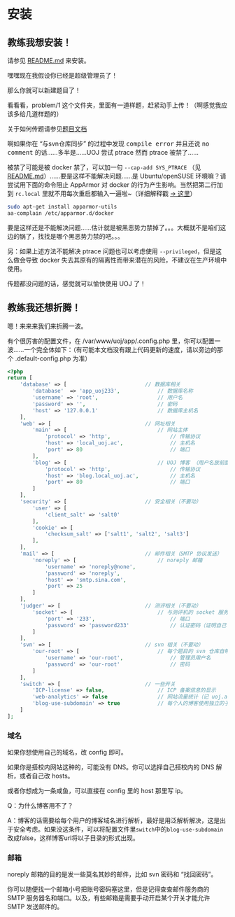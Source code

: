 # 安装

## 教练我想安装！

请参见 [README.md](https://github.com/vfleaking/uoj/blob/master/README.md) 来安装。

嘿嘿现在我假设你已经是超级管理员了！

那么你就可以新建题目了！

看看看，problem/1 这个文件夹，里面有一道样题，赶紧动手上传！（啊感觉我应该多给几道样题的）

关于如何传题请参见[题目文档](problem/)

啊如果你在 “与svn仓库同步” 的过程中发现 <samp>compile error</samp> 并且还说 <samp>no comment</samp> 的话……多半是……UOJ 尝试 ptrace 然而 ptrace 被禁了……

被禁了可能是被 docker 禁了，可以加一句 `--cap-add SYS_PTRACE` （见 [README.md](https://github.com/vfleaking/uoj/blob/master/README.md)）……要是这样不能解决问题……是 Ubuntu/openSUSE 环境嘛？请尝试用下面的命令阻止 AppArmor 对 docker 的行为产生影响。当然把第二行加到 `rc.local` 里就不用每次重启都输入一遍啦~（详细解释戳 [→ 这里](https://github.com/docker/docker/issues/7276)）

```sh
sudo apt-get install apparmor-utils
aa-complain /etc/apparmor.d/docker
```

要是这样还是不能解决问题……估计就是被黑恶势力禁掉了。。。大概就不是咱们这边的锅了，找找是哪个黑恶势力禁的吧。。。

另：如果上述方法不能解决 ptrace 问题也可以考虑使用 `--privileged`，但是这么做会导致 docker 失去其原有的隔离性而带来潜在的风险，不建议在生产环境中使用。

传题都没问题的话，感觉就可以愉快使用 UOJ 了！

## 教练我还想折腾！

嗯！来来来我们来折腾一波。

有个很厉害的配置文件，在 /var/www/uoj/app/.config.php 里，你可以配置一波……一个完全体如下：（有可能本文档没有跟上代码更新的速度，请以旁边的那个 .default-config.php 为准）

```php
<?php
return [
	'database' => [                         // 数据库相关
		'database'  => 'app_uoj233',            // 数据库名称
		'username' => 'root',                   // 用户名
		'password' => '',                       // 密码
		'host' => '127.0.0.1'                   // 数据库主机名
	],
	'web' => [                              // 网址相关
		'main' => [                             // 网站主体
			'protocol' => 'http',                   // 传输协议
			'host' => 'local_uoj.ac',               // 主机名
			'port' => 80                            // 端口
		],
		'blog' => [                             // UOJ 博客 （用户名放前面之后成为完整的域名）
			'protocol' => 'http',                   // 传输协议
			'host' => 'blog.local_uoj.ac',          // 主机名
			'port' => 80                            // 端口
		]
	],
	'security' => [                         // 安全相关（不要动）
		'user' => [
			'client_salt' => 'salt0'
		],
		'cookie' => [
			'checksum_salt' => ['salt1', 'salt2', 'salt3']
		],
	],
	'mail' => [                             // 邮件相关（SMTP 协议发送）
		'noreply' => [                          // noreply 邮箱
			'username' => 'noreply@none',
			'password' => 'noreply',
			'host' => 'smtp.sina.com',
			'port' => 25
		]
	],
	'judger' => [                           // 测评相关（不要动）
		'socket' => [                           // 与测评机的 socket 服务器通讯的设置
			'port' => '233',                        // 端口
			'password' => 'password233'             // 认证密码（证明自己 UOJ 服务器）
		]
	],
	'svn' => [                              // svn 相关（不要动）
		'our-root' => [                         // 每个题目的 svn 仓库自带的仓库管理员
			'username' => 'our-root',               // 管理员用户名
			'password' => 'our-root'                // 密码
		]
	],
	'switch' => [                           // 一些开关
		'ICP-license' => false,                 // ICP 备案信息的显示
		'web-analytics' => false                // 网站流量统计（记 uoj.ac 名下……想统计自己的得改代码）
		'blog-use-subdomain' => true			// 每个人的博客使用独立的子域名
	]
];
```

### 域名
如果你想使用自己的域名，改 config 即可。

如果你是搭校内网站这种的，可能没有 DNS。你可以选择自己搭校内的 DNS 解析，或者自己改 hosts。

或者你想成为一条咸鱼，可以直接在 config 里的 host 那里写 ip。

Q：为什么博客用不了？

A：博客的话需要给每个用户的博客域名进行解析，最好是用泛解析解决，这是出于安全考虑。如果没这条件，可以将配置文件里`switch`中的`blog-use-subdomain`改成false，这样博客url将以子目录的形式出现。

### 邮箱
noreply 邮箱的目的是发一些莫名其妙的邮件，比如 svn 密码和 “找回密码”。

你可以随便找一个邮箱小号把账号密码塞这里，但是记得查查邮件服务商的 SMTP 服务器名和端口。以及，有些邮箱是需要手动开启某个开关才能允许 SMTP 发送邮件的。
